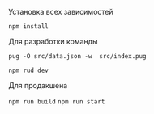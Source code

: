 Установка всех зависимостей

```npm install```

Для разработки команды

```pug -O src/data.json -w  src/index.pug```

```npm rud dev```

Для продакшена 

```npm run build```
```npm run start```

